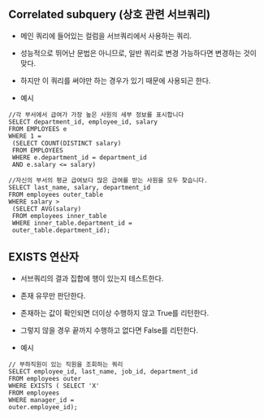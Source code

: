 ## Correlated subquery (상호 관련 서브쿼리)
- 메인 쿼리에 들어있는 컬럼을 서브쿼리에서 사용하는 쿼리. 
- 성능적으로 뛰어난 문법은 아니므로, 일반 쿼리로 변경 가능하다면 변경하는 것이 맞다. 

- 하지만 이 쿼리를 써야만 하는 경우가 있기 때문에 사용되곤 한다.

- 예시
```
//각 부서에서 급여가 가장 높은 사원의 세부 정보를 표시합니다
SELECT department_id, employee_id, salary
FROM EMPLOYEES e
WHERE 1 =
 (SELECT COUNT(DISTINCT salary)
 FROM EMPLOYEES
 WHERE e.department_id = department_id
 AND e.salary <= salary)
```

```
//자신의 부서의 평균 급여보다 많은 급여를 받는 사원을 모두 찾습니다.
SELECT last_name, salary, department_id
FROM employees outer_table
WHERE salary >
 (SELECT AVG(salary)
 FROM employees inner_table
 WHERE inner_table.department_id =
 outer_table.department_id);
```

## EXISTS 연산자 
- 서브쿼리의 결과 집합에 행이 있는지 테스트한다. 
- 존재 유무만 판단한다. 
- 존재하는 값이 확인되면 더이상 수행하지 않고 True를 리턴한다. 
- 그렇지 않을 경우 끝까지 수행하고 없다면 False를 리턴한다. 

- 예시
 ```
 // 부하직원이 있는 직원을 조회하는 쿼리 
 SELECT employee_id, last_name, job_id, department_id
FROM employees outer
WHERE EXISTS ( SELECT 'X'
 FROM employees
 WHERE manager_id =
 outer.employee_id);
```

